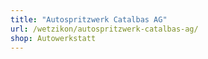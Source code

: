 ```yaml
---
title: "Autospritzwerk Catalbas AG"
url: /wetzikon/autospritzwerk-catalbas-ag/
shop: Autowerkstatt
---
```


